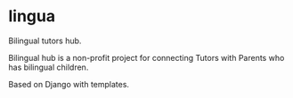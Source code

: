 # lingua
Bilingual tutors hub.

Bilingual hub is a non-profit project for connecting Tutors with Parents who has bilingual children.

Based on Django with templates.

